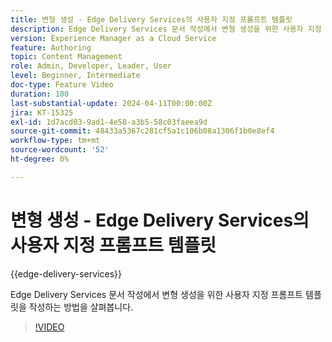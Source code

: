 ```yaml
---
title: 변형 생성 - Edge Delivery Services의 사용자 지정 프롬프트 템플릿
description: Edge Delivery Services 문서 작성에서 변형 생성을 위한 사용자 지정 프롬프트 템플릿을 작성하는 방법을 살펴봅니다.
version: Experience Manager as a Cloud Service
feature: Authoring
topic: Content Management
role: Admin, Developer, Leader, User
level: Beginner, Intermediate
doc-type: Feature Video
duration: 100
last-substantial-update: 2024-04-11T00:00:00Z
jira: KT-15325
exl-id: 1d7acd03-9ad1-4e58-a3b5-58c03faeea9d
source-git-commit: 48433a5367c281cf5a1c106b08a1306f1b0e8ef4
workflow-type: tm+mt
source-wordcount: '52'
ht-degree: 0%

---
```


# 변형 생성 - Edge Delivery Services의 사용자 지정 프롬프트 템플릿

{{edge-delivery-services}}

Edge Delivery Services 문서 작성에서 변형 생성을 위한 사용자 지정 프롬프트 템플릿을 작성하는 방법을 살펴봅니다.

>[!VIDEO](https://video.tv.adobe.com/v/3428316/?learn=on)


